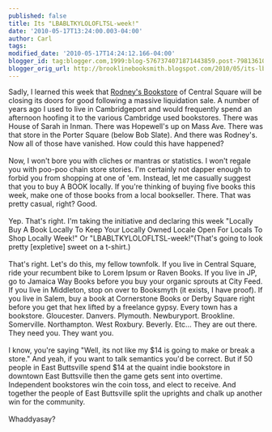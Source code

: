 ```yaml
---
published: false
title: Its "LBABLTKYLOLOFLTSL-week!"
date: '2010-05-17T13:24:00.003-04:00'
author: Carl
tags: 
modified_date: '2010-05-17T14:24:12.166-04:00'
blogger_id: tag:blogger.com,1999:blog-5767374071871443859.post-7981361067268078028
blogger_orig_url: http://brooklinebooksmith.blogspot.com/2010/05/its-lbabltkylolofltsl-week.html
---
```


Sadly, I learned this week that <a href="http://www.rodneysbookstore.com/">Rodney's Bookstore</a> of Central Square will be closing its doors for good following a massive liquidation sale. A number of years ago I used to live in Cambridgeport and would frequently spend an afternoon hoofing it to the various Cambridge used bookstores. There was House of Sarah in Inman. There was Hopewell's up on Mass Ave. There was that store in the Porter Square (below Bob Slate). And there was Rodney's. Now all of those have vanished. How could this have happened?<br /><br />Now, I won't bore you with cliches or mantras or statistics. I won't regale you with poo-poo chain store stories. I'm certainly not dapper enough to forbid you from shopping at one of 'em. Instead, let me casually suggest that you to buy A BOOK locally. If you're thinking of buying five books this week, make one of those books from a local bookseller. There. That was pretty casual, right? Good.<br /><br />Yep. That's right. I'm taking the initiative and declaring this week "Locally Buy A Book Locally To Keep Your Locally Owned Locale Open For Locals To Shop Locally Week!" Or "LBABLTKYLOLOFLTSL-week!"(That's going to look pretty [expletive] sweet on a t-shirt.) <br /><br />That's right. Let's do this, my fellow townfolk. If you live in Central Square, ride your recumbent bike to Lorem Ipsum or Raven Books. If you live in JP, go to Jamaica Way Books before you buy your organic sprouts at City Feed. If you live in Middleton, stop on over to Booksmyth (it exists, I have proof). If you live in Salem, buy a book at Cornerstone Books or Derby Square right before you get that hex lifted by a freelance gypsy. Every town has a bookstore. Gloucester. Danvers. Plymouth. Newburyport. Brookline. Somerville. Northampton. West Roxbury. Beverly. Etc... They are out there. They need you. They want you. <br /><br />I know, you're saying "Well, its not like my $14 is going to make or break a store." And yeah, if you want to talk semantics you'd be correct. But if 50 people in East Buttsville spend $14 at the quaint indie bookstore in downtown East Buttsville then the game gets sent into overtime. Independent bookstores win the coin toss, and elect to receive. And together the people of East Buttsville split the uprights and chalk up another win for the community.<br /><br />Whaddyasay?